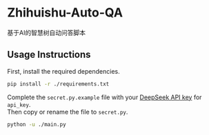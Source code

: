 # Zhihuishu-Auto-QA

基于AI的智慧树自动问答脚本

## Usage Instructions

First, install the required dependencies.
```bash
pip install -r ./requirements.txt
```

Complete the `secret.py.example` file with your [DeepSeek API key](https://platform.deepseek.com/api_keys) for `api_key`.\
Then copy or rename the file to `secret.py`.
```bash
python -u ./main.py
```